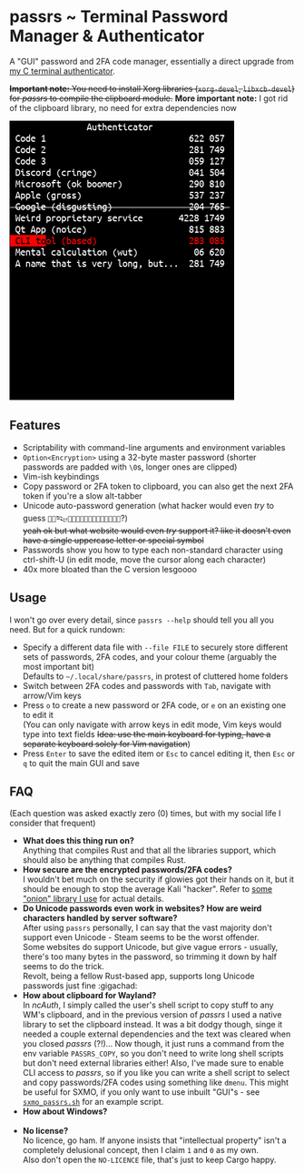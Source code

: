 # passrs ~ Terminal Password Manager & Authenticator
A "GUI" password and 2FA code manager, essentially a direct upgrade from [my C terminal authenticator](https://github.com/64-Tesseract/ncAuth).

~~**Important note:** You need to install Xorg libraries (`xorg-devel`, `libxcb-devel`) for *passrs* to compile the clipboard module.~~
**More important note:** I got rid of the clipboard library, no need for extra dependencies now

![An image, obviously](demo.png)

## Features
- Scriptability with command-line arguments and environment variables
- `Option<Encryption>` using a 32-byte master password (shorter passwords are padded with `\0`s, longer ones are clipped)
- Vim-ish keybindings
- Copy password or 2FA token to clipboard, you can also get the next 2FA token if you're a slow alt-tabber
- Unicode auto-password generation (what hacker would even *try* to guess `񗗷􀛿𒔽𴕙򑑌󚖵񪣼򧩮󟛢򎈢􄪠񇻲󶽽񄒀񿕗񩝗`?)  
  ~~yeah ok but what website would even *try* support it? like it doesn't even have a single uppercase letter or special symbol~~
- Passwords show you how to type each non-standard character using ctrl-shift-U (in edit mode, move the cursor along each character)
- 40x more bloated than the C version lesgoooo

## Usage
I won't go over every detail, since `passrs --help` should tell you all you need. But for a quick rundown:

- Specify a different data file with `--file FILE` to securely store different sets of passwords, 2FA codes, and your colour theme (arguably the most important bit)  
  Defaults to `~/.local/share/passrs`, in protest of cluttered home folders
- Switch between 2FA codes and passwords with `Tab`, navigate with arrow/Vim keys
- Press `o` to create a new password or 2FA code, or `e` on an existing one to edit it  
  (You can only navigate with arrow keys in edit mode, Vim keys would type into text fields ~~Idea: use the main keyboard for typing, have a separate keyboard solely for Vim navigation~~)
- Press `Enter` to save the edited item or `Esc` to cancel editing it, then `Esc` or `q` to quit the main GUI and save

## FAQ
(Each question was asked exactly zero (0) times, but with my social life I consider that frequent)

- **What does this thing run on?**  
  Anything that compiles Rust and that all the libraries support, which should also be anything that compiles Rust.
- **How secure are the encrypted passwords/2FA codes?**  
  I wouldn't bet much on the security if glowies got their hands on it, but it should be enough to stop the average Kali "hacker". Refer to [some "onion" library I use](https://docs.rs/orion/0.15.5/orion/index.html) for actual details.
- **Do Unicode passwords even work in websites? How are weird characters handled by server software?**  
  After using `passrs` personally, I can say that the vast majority don't support even Unicode - Steam seems to be the worst offender.  
  Some websites do support Unicode, but give vague errors - usually, there's too many bytes in the password, so trimming it down by half seems to do the trick.  
  Revolt, being a fellow Rust-based app, supports long Unicode passwords just fine :gigachad:
- **How about clipboard for Wayland?**  
  In *ncAuth*, I simply called the user's shell script to copy stuff to any WM's clipboard, and in the previous version of *passrs* I used a native library to set the clipboard instead. It was a bit dodgy though, singe it needed a couple external dependencies and the text was cleared when you closed *passrs* (?!)... Now though, it just runs a command from the env variable `PASSRS_COPY`, so you don't need to write long shell scripts but don't need external libraries either!
  Also, I've made sure to enable CLI access to *passrs*, so if you like you can write a shell script to select and copy passwords/2FA codes using something like `dmenu`. This might be useful for SXMO, if you only want to use inbuilt "GUI"s - see [`sxmo_passrs.sh`](sxmo_passrs.sh) for an example script.
- **How about Windows?**  
  ‍
- **No license?**  
  No licence, go ham. If anyone insists that "intellectual property" isn't a completely delusional concept, then I claim `1` and `0` as my own.  
  Also don't open the `NO-LICENCE` file, that's just to keep Cargo happy.
